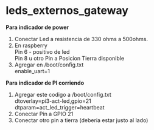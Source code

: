 # leds_externos_gateway

<b>Para indicador de power</b><br>
1. Conectar Led a resistencia de 330 ohms a 500ohms.<br>
2. En raspberry<br>
    Pin 6 - positivo de led<br>
    Pin 8 u otro Pin a Posicion Tierra disponible<br>
5. Agregar en /boot/config.txt<br>
      enable_uart=1<br>

<b>Para indicador de PI corriendo</b><br>
1. Agregar este codigo a /boot/config.txt<br>
  dtoverlay=pi3-act-led,gpio=21<br>
  dtparam=act_led_trigger=heartbeat<br>
2. Conectar Pin a GPIO 21<br>
3. Conectar otro pin a tierra (deberia estar justo al lado)
